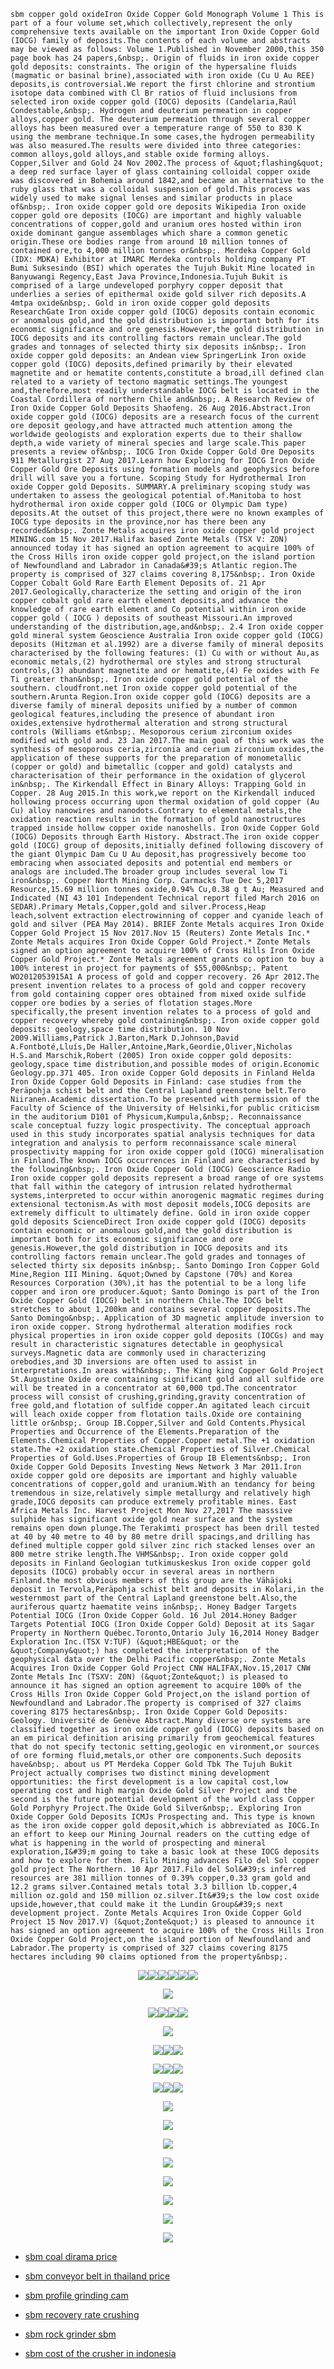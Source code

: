 
```
sbm copper gold oxideIron Oxide Copper Gold Monograph Volume 1 This is part of a four volume set,which collectively,represent the only comprehensive texts available on the important Iron Oxide Copper Gold (IOCG) family of deposits.The contents of each volume and abstracts may be viewed as follows: Volume 1.Published in November 2000,this 350 page book has 24 papers,&nbsp;. Origin of fluids in iron oxide copper gold deposits: constraints. The origin of the hypersaline fluids (magmatic or basinal brine),associated with iron oxide (Cu U Au REE) deposits,is controversial.We report the first chlorine and strontium isotope data combined with Cl Br ratios of fluid inclusions from selected iron oxide copper gold (IOCG) deposits (Candelaria,Raúl Condestable,&nbsp;. Hydrogen and deuterium permeation in copper alloys,copper gold. The deuterium permeation through several copper alloys has been measured over a temperature range of 550 to 830 K using the membrane technique.In some cases,the hydrogen permeability was also measured.The results were divided into three categories: common alloys,gold alloys,and stable oxide forming alloys. Copper,Silver and Gold 24 Nov 2002.The process of &quot;flashing&quot; a deep red surface layer of glass containing colloidal copper oxide was discovered in Bohemia around 1842,and became an alternative to the ruby glass that was a colloidal suspension of gold.This process was widely used to make signal lenses and similar products in place of&nbsp;. Iron oxide copper gold ore deposits Wikipedia Iron oxide copper gold ore deposits (IOCG) are important and highly valuable concentrations of copper,gold and uranium ores hosted within iron oxide dominant gangue assemblages which share a common genetic origin.These ore bodies range from around 10 million tonnes of contained ore,to 4,000 million tonnes or&nbsp;. Merdeka Copper Gold (IDX: MDKA) Exhibitor at IMARC Merdeka controls holding company PT Bumi Suksesindo (BSI) which operates the Tujuh Bukit Mine located in Banyuwangi Regency,East Java Province,Indonesia.Tujuh Bukit is comprised of a large undeveloped porphyry copper deposit that underlies a series of epithermal oxide gold silver rich deposits.A 4mtpa oxide&nbsp;. Gold in iron oxide copper gold deposits ResearchGate Iron oxide copper gold (IOCG) deposits contain economic or anomalous gold,and the gold distribution is important both for its economic significance and ore genesis.However,the gold distribution in IOCG deposits and its controlling factors remain unclear.The gold grades and tonnages of selected thirty six deposits in&nbsp;. Iron oxide copper gold deposits: an Andean view SpringerLink Iron oxide copper gold (IOCG) deposits,defined primarily by their elevated magnetite and or hematite contents,constitute a broad,ill defined clan related to a variety of tectono magmatic settings.The youngest and,therefore,most readily understandable IOCG belt is located in the Coastal Cordillera of northern Chile and&nbsp;. A Research Review of Iron Oxide Copper Gold Deposits Shaofeng. 26 Aug 2016.Abstract.Iron oxide copper gold (IOCG) deposits are a research focus of the current ore deposit geology,and have attracted much attention among the worldwide geologists and exploration experts due to their shallow depth,a wide variety of mineral species and large scale.This paper presents a review of&nbsp;. IOCG Iron Oxide Copper Gold Ore Deposits 911 Metallurgist 27 Aug 2017.Learn how Exploring for IOCG Iron Oxide Copper Gold Ore Deposits using formation models and geophysics before drill will save you a fortune. Scoping Study for Hydrothermal Iron oxide Copper gold Deposits. SUMMARY.A preliminary scoping study was undertaken to assess the geological potential of.Manitoba to host hydrothermal iron oxide copper gold (IOCG or Olympic Dam type) deposits.At the outset of this project,there were no known examples of IOCG type deposits in the province,nor has there been any recorded&nbsp;. Zonte Metals acquires iron oxide copper gold project MINING.com 15 Nov 2017.Halifax based Zonte Metals (TSX V: ZON) announced today it has signed an option agreement to acquire 100% of the Cross Hills iron oxide copper gold project,on the island portion of Newfoundland and Labrador in Canada&#39;s Atlantic region.The property is comprised of 327 claims covering 8,175&nbsp;. Iron Oxide Copper Cobalt Gold Rare Earth Element Deposits of. 21 Apr 2017.Geologically,characterize the setting and origin of the iron copper cobalt gold rare earth element deposits,and advance the knowledge of rare earth element and Co potential within iron oxide copper gold ( IOCG ) deposits of southeast Missouri.An improved understanding of the distribution,age,and&nbsp;. 2.4 Iron oxide copper gold mineral system Geoscience Australia Iron oxide copper gold (IOCG) deposits (Hitzman et al.1992) are a diverse family of mineral deposits characterised by the following features: (1) Cu with or without Au,as economic metals,(2) hydrothermal ore styles and strong structural controls,(3) abundant magnetite and or hematite,(4) Fe oxides with Fe Ti greater than&nbsp;. Iron oxide copper gold potential of the southern. cloudfront.net Iron oxide copper gold potential of the southern.Arunta Region.Iron oxide copper gold (IOCG) deposits are a diverse family of mineral deposits unified by a number of common geological features,including the presence of abundant iron oxides,extensive hydrothermal alteration and strong structural controls (Williams et&nbsp;. Mesoporous cerium zirconium oxides modified with gold and. 23 Jan 2017.The main goal of this work was the synthesis of mesoporous ceria,zirconia and cerium zirconium oxides,the application of these supports for the preparation of monometallic (copper or gold) and bimetallic (copper and gold) catalysts and characterisation of their performance in the oxidation of glycerol in&nbsp;. The Kirkendall Effect in Binary Alloys: Trapping Gold in Copper. 28 Aug 2015.In this work,we report on the Kirkendall induced hollowing process occurring upon thermal oxidation of gold copper (Au Cu) alloy nanowires and nanodots.Contrary to elemental metals,the oxidation reaction results in the formation of gold nanostructures trapped inside hollow copper oxide nanoshells. Iron Oxide Copper Gold (IOCG) Deposits through Earth History. Abstract.The iron oxide copper gold (IOCG) group of deposits,initially defined following discovery of the giant Olympic Dam Cu U Au deposit,has progressively become too embracing when associated deposits and potential end members or analogs are included.The broader group includes several low Ti iron&nbsp;. Copper North Mining Corp. Carmacks Tue Dec 5,2017 Resource,15.69 million tonnes oxide,0.94% Cu,0.38 g t Au; Measured and Indicated (NI 43 101 Independent Technical report filed March 2016 on SEDAR).Primary Metals,Copper,gold and silver.Process,Heap leach,solvent extraction electrowinning of copper and cyanide leach of gold and silver (PEA May 2014). BRIEF Zonte Metals acquires Iron Oxide Copper Gold Project 15 Nov 2017.Nov 15 (Reuters) Zonte Metals Inc.* Zonte Metals acquires Iron Oxide Copper Gold Project.* Zonte Metals ‍signed an option agreement to acquire 100% of Cross Hills Iron Oxide Copper Gold Project.* Zonte Metals ‍agreement grants co option to buy a 100% interest in project for payments of $55,000&nbsp;. Patent WO2012053915A1 A process of gold and copper recovery. 26 Apr 2012.The present invention relates to a process of gold and copper recovery from gold containing copper ores obtained from mixed oxide sulfide copper ore bodies by a series of flotation stages.More specifically,the present invention relates to a process of gold and copper recovery whereby gold containing&nbsp;. Iron oxide copper gold deposits: geology,space time distribution. 10 Nov 2009.Williams,Patrick J.Barton,Mark D.Johnson,David A.Fontboté,Lluís,De Haller,Antoine,Mark,Geordie,Oliver,Nicholas H.S.and Marschik,Robert (2005) Iron oxide copper gold deposits: geology,space time distribution,and possible modes of origin.Economic Geology.pp.371 405. Iron oxide Copper Gold deposits in Finland Helda Iron Oxide Copper Gold Deposits in Finland: case studies from the Peräpohja schist belt and the Central Lapland greenstone belt.Tero Niiranen.Academic dissertation.To be presented with permission of the Faculty of Science of the University of Helsinki,for public criticism in the auditorium D101 of Physicum,Kumpula,&nbsp;. Reconnaissance scale conceptual fuzzy logic prospectivity. The conceptual approach used in this study incorporates spatial analysis techniques for data integration and analysis to perform reconnaissance scale mineral prospectivity mapping for iron oxide copper gold (IOCG) mineralisation in Finland.The known IOCG occurrences in Finland are characterised by the following&nbsp;. Iron Oxide Copper Gold (IOCG) Geoscience Radio Iron oxide copper gold deposits represent a broad range of ore systems that fall within the category of intrusion related hydrothermal systems,interpreted to occur within anorogenic magmatic regimes during extensional tectonism.As with most deposit models,IOCG deposits are extremely difficult to ultimately define. Gold in iron oxide copper gold deposits ScienceDirect Iron oxide copper gold (IOCG) deposits contain economic or anomalous gold,and the gold distribution is important both for its economic significance and ore genesis.However,the gold distribution in IOCG deposits and its controlling factors remain unclear.The gold grades and tonnages of selected thirty six deposits in&nbsp;. Santo Domingo Iron Copper Gold Mine,Region III Mining. &quot;Owned by Capstone (70%) and Korea Resources Corporation (30%),it has the potential to be a long life copper and iron ore producer.&quot; Santo Domingo is part of the Iron Oxide Copper Gold (IOCG) belt in northern Chile.The IOCG belt stretches to about 1,200km and contains several copper deposits.The Santo Domingo&nbsp;. Application of 3D magnetic amplitude inversion to iron oxide copper. Strong hydrothermal alteration modifies rock physical properties in iron oxide copper gold deposits (IOCGs) and may result in characteristic signatures detectable in geophysical surveys.Magnetic data are commonly used in characterizing orebodies,and 3D inversions are often used to assist in interpretations.In areas with&nbsp;. The King king Copper Gold Project St.Augustine Oxide ore containing significant gold and all sulfide ore will be treated in a concentrator at 60,000 tpd.The concentrator process will consist of crushing,grinding,gravity concentration of free gold,and flotation of sulfide copper.An agitated leach circuit will leach oxide copper from flotation tails.Oxide ore containing little or&nbsp;. Group IB.Copper,Silver and Gold Contents.Physical Properties and Occurrence of the Elements.Preparation of the Elements.Chemical Properties of Copper.Copper metal.The +1 oxidation state.The +2 oxidation state.Chemical Properties of Silver.Chemical Properties of Gold.Uses.Properties of Group IB Elements&nbsp;. Iron Oxide Copper Gold Deposits Investing News Network 3 Mar 2011.Iron oxide copper gold ore deposits are important and highly valuable concentrations of copper,gold and uranium.With an tendancy for being tremendous in size,relatively simple metallurgy and relatively high grade,IOCG deposits can produce extremely profitable mines. East Africa Metals Inc. Harvest Project Mon Nov 27,2017 The masssive sulphide has significant oxide gold near surface and the system remains open down plunge.The Terakimti prospect has been drill tested at 40 by 40 metre to 40 by 80 metre drill spacings,and drilling has defined multiple copper gold silver zinc rich stacked lenses over an 800 metre strike length.The VHMS&nbsp;. Iron oxide copper gold deposits in Finland Geologian tutkimuskeskus Iron oxide copper gold deposits (IOCG) probably occur in several areas in northern Finland.the most obvious members of this group are the Vähäjoki deposit in Tervola,Peräpohja schist belt and deposits in Kolari,in the westernmost part of the Central Lapland greenstone belt.Also,the auriferous quartz haematite veins in&nbsp;. Honey Badger Targets Potential IOCG (Iron Oxide Copper Gold. 16 Jul 2014.Honey Badger Targets Potential IOCG (Iron Oxide Copper Gold) Deposit at its Sagar Property in Northern Québec.Toronto,Ontario July 16,2014 Honey Badger Exploration Inc.(TSX V:TUF) (&quot;HBE&quot; or the &quot;Company&quot;) has completed the interpretation of the geophysical data over the Delhi Pacific copper&nbsp;. Zonte Metals Acquires Iron Oxide Copper Gold Project CNW HALIFAX,Nov.15,2017 CNW Zonte Metals Inc (TSXV: ZON) (&quot;Zonte&quot;) is pleased to announce it has signed an option agreement to acquire 100% of the Cross Hills Iron Oxide Copper Gold Project,on the island portion of Newfoundland and Labrador.The property is comprised of 327 claims covering 8175 hectares&nbsp;. Iron Oxide Copper Gold Deposits: Geology. Université de Genève Abstract.Many diverse ore systems are classified together as iron oxide copper gold (IOCG) deposits based on an em pirical definition arising primarily from geochemical features that do not specify tectonic setting,geologic en vironment,or sources of ore forming fluid,metals,or other ore components.Such deposits have&nbsp;. about us PT Merdeka Copper Gold Tbk The Tujuh Bukit Project actually comprises two distinct mining development opportunities: the first development is a low capital cost,low operating cost and high margin Oxide Gold Silver Project and the second is the future potential development of the world class Copper Gold Porphyry Project.The Oxide Gold Silver&nbsp;. Exploring Iron Oxide Copper Gold Deposits ICMJs Prospecting and. This type is known as the iron oxide copper gold deposit,which is abbreviated as IOCG.In an effort to keep our Mining Journal readers on the cutting edge of what is happening in the world of prospecting and mineral exploration,I&#39;m going to take a basic look at these IOCG deposits and how to explore for them. Filo Mining advances Filo del Sol copper gold project The Northern. 10 Apr 2017.Filo del Sol&#39;s inferred resources are 381 million tonnes of 0.39% copper,0.33 gram gold and 12.2 grams silver.Contained metals total 3.3 billion lb.copper,4 million oz.gold and 150 million oz.silver.It&#39;s the low cost oxide upside,however,that could make it the Lundin Group&#39;s next development project. Zonte Metals Acquires Iron Oxide Copper Gold Project 15 Nov 2017.V) (&quot;Zonte&quot;) is pleased to announce it has signed an option agreement to acquire 100% of the Cross Hills Iron Oxide Copper Gold Project,on the island portion of Newfoundland and Labrador.The property is comprised of 327 claims covering 8175 hectares including 90 claims optioned from the property&nbsp;. 
```

<div align="center">
  
<a rel="nofollow" href="https://m.shibang-china.com?f=github&k=sbm+copper+gold+oxide"><img src="https://static.shibang-china.com/en/l.png"></a><img src="https://static.shibang-china.com/en/hw.png"><a rel="nofollow" href="https://m.shibang-china.com/product/?f=github&k=sbm+copper+gold+oxide"><img src="https://static.shibang-china.com/en/p.png"></a><a rel="nofollow" href="https://m.shibang-china.com/cases/?f=github&k=sbm+copper+gold+oxide"><img src="https://static.shibang-china.com/en/c.png"></a><a rel="nofollow" href="https://m.shibang-china.com/news/?f=github&k=sbm+copper+gold+oxide"><img src="https://static.shibang-china.com/en/n.png"></a><a rel="nofollow" href="https://m.shibang-china.com?f=github&k=sbm+copper+gold+oxide"><img src="https://static.shibang-china.com/en/m.png"></a>

<a rel="nofollow" href="https://m.shibang-china.com/product/?f=github&k=sbm+copper+gold+oxide"><img src="https://static.shibang-china.com/en/b.jpg"></a>
  
<a rel="nofollow" href="https://m.shibang-china.com/solution-aggregate.html?f=github&k=sbm+copper+gold+oxide"><img src="https://static.shibang-china.com/en/a.jpg"></a><a rel="nofollow" href="https://m.shibang-china.com/solution-mine.html?f=github&k=sbm+copper+gold+oxide"><img src="https://static.shibang-china.com/en/m.jpg"></a><a rel="nofollow" href="https://m.shibang-china.com/solution-mill.html?f=github&k=sbm+copper+gold+oxide"><img src="https://static.shibang-china.com/en/g.jpg"></a><a rel="nofollow" href="https://m.shibang-china.com/solution-epc.html?f=github&k=sbm+copper+gold+oxide"><img src="https://static.shibang-china.com/en/e.jpg"></a>

<a rel="nofollow" href="https://m.shibang-china.com/product/?f=github&k=sbm+copper+gold+oxide"><img src="https://static.shibang-china.com/en/a-p.png"></a>

<a rel="nofollow" href="https://m.shibang-china.com/product/crusher/c6x.html?f=github&k=sbm+copper+gold+oxide"><img src="https://static.shibang-china.com/en/j.jpg"></a><a rel="nofollow" href="https://m.shibang-china.com/product/crusher/ci5x.html?f=github&k=sbm+copper+gold+oxide"><img src="https://static.shibang-china.com/en/i.jpg"></a><a rel="nofollow" href="https://m.shibang-china.com/product/crusher/hst.html?f=github&k=sbm+copper+gold+oxide"><img src="https://static.shibang-china.com/en/c.jpg"></a>

<a rel="nofollow" href="https://m.shibang-china.com/product/mill/mtw.html?f=github&k=sbm+copper+gold+oxide"><img src="https://static.shibang-china.com/en/mtw.jpg"></a><a rel="nofollow" href="https://m.shibang-china.com/product/mill/scm.html?f=github&k=sbm+copper+gold+oxide"><img src="https://static.shibang-china.com/en/scm.jpg"></a><a rel="nofollow" href="https://m.shibang-china.com/product/mill/lm.html?f=github&k=sbm+copper+gold+oxide"><img src="https://static.shibang-china.com/en/lm.jpg"></a>

<a rel="nofollow" href="https://m.shibang-china.com/product/sand/vsi6x.html?f=github&k=sbm+copper+gold+oxide"><img src="https://static.shibang-china.com/en/6x.jpg"></a><a rel="nofollow" href="https://m.shibang-china.com/product/sand/vu.html?f=github&k=sbm+copper+gold+oxide"><img src="https://static.shibang-china.com/en/vu.jpg"></a><a rel="nofollow" href="https://m.shibang-china.com/product/mobile/klun.html?f=github&k=sbm+copper+gold+oxide"><img src="https://static.shibang-china.com/en/k.jpg"></a>

<a rel="nofollow" href="https://m.shibang-china.com/cases/?f=github&k=sbm+copper+gold+oxide"><img src="https://static.shibang-china.com/en/case.png"></a>

<a rel="nofollow" href="https://m.shibang-china.com/cases/aggregate/202.html?f=github&k=sbm+copper+gold+oxide"><img src="https://static.shibang-china.com/en/c-1.jpg"></a>

<a rel="nofollow" href="https://m.shibang-china.com/cases/aggregate/203.html?f=github&k=sbm+copper+gold+oxide"><img src="https://static.shibang-china.com/en/c-2.jpg"></a>

<a rel="nofollow" href="https://m.shibang-china.com/cases/mill/123.html?f=github&k=sbm+copper+gold+oxide"><img src="https://static.shibang-china.com/en/c-3.jpg"></a>

<a rel="nofollow" href="https://m.shibang-china.com/contact_us.html?f=github&k=sbm+copper+gold+oxide"><img src="https://static.shibang-china.com/en/contact.png"></a>

<a rel="nofollow" href="https://swt.shibang-china.com/?f=github&k=sbm+copper+gold+oxide"><img src="https://static.shibang-china.com/en/chat.png"></a>

<a rel="nofollow" href="https://whatsapp.shibangsoft.com/WhatsApp.php?f=github&k=sbm+copper+gold+oxide"><img src="https://static.shibang-china.com/en/whatsapp.png"></a>

<a rel="nofollow" href="https://m.shibang-china.com/?f=github&k=sbm+copper+gold+oxide"><img src="https://static.shibang-china.com/en/website.png"></a>

</div>


* [sbm coal dirama price](sbm%20coal%20dirama%20price.md)

* [sbm conveyor belt in thailand price](sbm%20conveyor%20belt%20in%20thailand%20price.md)

* [sbm profile grinding cam](sbm%20profile%20grinding%20cam.md)

* [sbm recovery rate crushing](sbm%20recovery%20rate%20crushing.md)

* [sbm rock grinder sbm](sbm%20rock%20grinder%20sbm.md)

* [sbm cost of the crusher in indonesia](sbm%20cost%20of%20the%20crusher%20in%20indonesia.md)